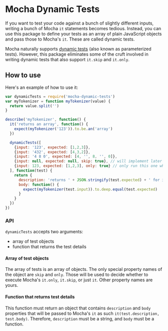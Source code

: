 # Mocha Dynamic Tests

If you want to test your code against a bunch of slightly different inputs, writing a bunch of Mocha `it` statements becomes tedious. Instead, you can use this package to define your tests as an array of plain JavaScript objects and pass those to Mocha's `it`. These are called dynamic tests.

Mocha naturally supports [dynamic tests](https://mochajs.org/#dynamically-generating-tests)
(also known as parameterized tests). However, this package eliminates some of the cruft
involved in writing dynamic tests that also support `it.skip` and `it.only`.

## How to use

Here's an example of how to use it:

```js
var dynamicTests = require('mocha-dynamic-tests')
var myTokenizer = function myTokenizer(value) {
  return value.split('')
}

describe('myTokenizer', function() {
  it('returns an array', function() {
    expect(myTokenizer('123')).to.be.an('array')
  })

  dynamicTests([
    {input: '123', expected: [1,2,3]},
    {input: '432', expected: [4,3,2]},
    {input: '4 8 0', expected: [4, '', 8, '', 0]},
    {input: null, expected: null, skip: true}, // will implement later
    {input: 123, expected: [1,2,3], only: true} // only run this one while I work on it
  ], function(test) {
    return {
      description: 'returns ' + JSON.stringify(test.expected) + ' for input ' + test.input
      body: function() {
        expect(myTokenizer(test.input)).to.deep.equal(test.expected)
      }
    }
  })
})
```

### API

`dynamicTests` accepts two arguments:

* array of test objects
* function that returns the test details

#### Array of test objects

The array of tests is an array of objects. The only special property names of the object
are `skip` and `only`. Those will be used to decide whether to execute Mocha's
`it.only`, `it.skip`, or just `it`. Other property names are yours.

#### Function that returns test details

This function must return an object that contains `description` and `body` properties that
will be passed to Mocha's `it` as such `it(test.description, test.body)`.
Therefore, `description` must be a string, and `body` must be a function.
